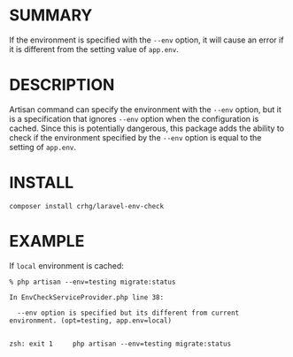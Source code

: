 # SUMMARY

If the environment is specified with the `--env` option, it will cause an error if it is different from the setting value of `app.env`.

# DESCRIPTION

Artisan command can specify the environment with the `--env` option, but it is a specification that ignores `--env` option when the configuration is cached.
Since this is potentially dangerous, this package adds the ability to check if the environment specified by the `--env` option is equal to the setting of `app.env`.

# INSTALL

```console
composer install crhg/laravel-env-check
```

# EXAMPLE

If `local` environment is cached:

```console
% php artisan --env=testing migrate:status

In EnvCheckServiceProvider.php line 38:

  --env option is specified but its different from current environment. (opt=testing, app.env=local)


zsh: exit 1     php artisan --env=testing migrate:status
```